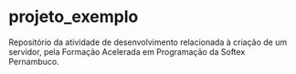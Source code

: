 # projeto_exemplo

Repositório da atividade de desenvolvimento relacionada à criação de um servidor, pela Formação Acelerada em Programação da Softex Pernambuco.
